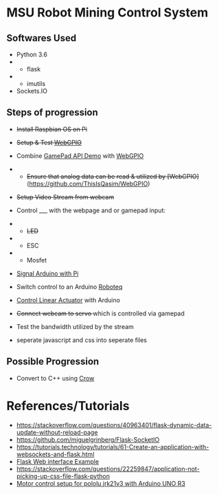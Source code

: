 # MSU Robot Mining Control System 
## Softwares Used 
* Python 3.6
* * flask 
* * imutils
* Sockets.IO
## Steps of progression
* <del>Install Raspbian OS on Pi</del>
* <del>Setup & Test [WebGPIO](https://github.com/ThisIsQasim/WebGPIO)</del>
* Combine [GamePad API Demo](https://github.com/luser/gamepadtest) with [WebGPIO](https://github.com/ThisIsQasim/WebGPIO)
* * <del>Ensure that analog data can be read & utilized by [WebGPIO]</del>(https://github.com/ThisIsQasim/WebGPIO)
* <del> Setup Video Stream from webcam </del>
* Control ___ with the webpage and or gamepad input:
* * <del>LED</del>
* * ESC 
* * Mosfet 
* [Signal Arduino with Pi](https://maker.pro/education/how-to-connect-and-interface-a-raspberry-pi-with-an-arduino) 
* Switch control to an Arduino [Roboteq](https://github.com/kippandrew/Arduino-RobotEQ)
* [Control Linear Actuator](https://www.marginallyclever.com/2015/07/how-to-control-a-linear-actuator-with-an-arduino/) with Arduino

* <del>Connect webcam to servo </del> which is controlled via gamepad
* Test the bandwidth utilized by the stream
* seperate javascript and css into seperate files
## Possible Progression
* Convert to C++ using [Crow](https://github.com/ipkn/crow)
# References/Tutorials
* https://stackoverflow.com/questions/40963401/flask-dynamic-data-update-without-reload-page
* https://github.com/miguelgrinberg/Flask-SocketIO
* https://tutorials.technology/tutorials/61-Create-an-application-with-websockets-and-flask.html
* [Flask Web interface Example](https://forum.poppy-project.org/t/flask-quick-web-interface-for-robots/2217/6)
* https://stackoverflow.com/questions/22259847/application-not-picking-up-css-file-flask-python
* [Motor control setup for pololu jrk21v3 with Arduino UNO R3](https://forum.arduino.cc/index.php?topic=146784.0)

